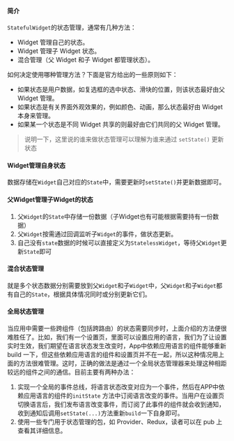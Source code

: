 #### 简介

`StatefulWidget`的状态管理，通常有几种方法：

- Widget 管理自己的状态。
- Widget 管理子 Widget 状态。
- 混合管理（父 Widget 和子 Widget 都管理状态）。

如何决定使用哪种管理方法？下面是官方给出的一些原则如下：

- 如果状态是用户数据，如复选框的选中状态、滑块的位置，则该状态最好由父 Widget 管理。
- 如果状态是有关界面外观效果的，例如颜色、动画，那么状态最好由 Widget 本身来管理。
- 如果某一个状态是不同 Widget 共享的则最好由它们共同的父 Widget 管理。

> 说明一下，这里说的谁来做状态管理可以理解为谁来通过 `setState()` 更新状态

#### Widget管理自身状态

数据存储在`Widget`自己对应的`State`中，需要更新时`setState()`并更新数据即可。

#### 父Widget管理子Widget的状态

1. 父`Widget`的`State`中存储一份数据（子Widget也有可能根据需要持有一份数据）
2. 父`Widget`按需通过回调监听子`Widget`的事件，做状态更新。
3. 自己没有`state`数据的时候可以直接定义为`StatelessWidget`，等待父`Widget`更新`State`即可

#### 混合状态管理

就是多个状态数据分别需要放到父`Widget`和子`Widget`中，父`Widget`和子`Widget`都有自己的`State`，根据具体情况同时或分别更新它们。

#### 全局状态管理

当应用中需要一些跨组件（包括跨路由）的状态需要同步时，上面介绍的方法便很难胜任了。比如，我们有一个设置页，里面可以设置应用的语言，我们为了让设置实时生效，我们期望在语言状态发生改变时，App中依赖应用语言的组件能够重新 build 一下，但这些依赖应用语言的组件和设置页并不在一起，所以这种情况用上面的方法很难管理。这时，正确的做法是通过一个全局状态管理器来处理这种相距较远的组件之间的通信。目前主要有两种办法：

1. 实现一个全局的事件总线，将语言状态改变对应为一个事件，然后在APP中依赖应用语言的组件的`initState` 方法中订阅语言改变的事件。当用户在设置页切换语言后，我们发布语言改变事件，而订阅了此事件的组件就会收到通知，收到通知后调用`setState(...)`方法重新`build`一下自身即可。
2. 使用一些专门用于状态管理的包，如 Provider、Redux，读者可以在 pub 上查看其详细信息。

